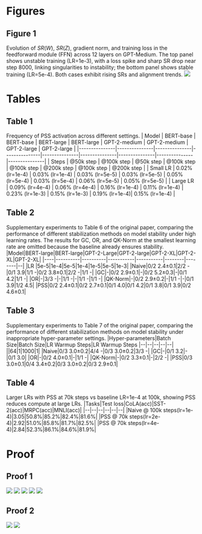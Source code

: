 # Figures
## Figure 1
Evolution of $SR(W)$, $SR(Z)$, gradient norm, and training loss in the feedforward module (FFN) across 12 layers on GPT-Medium. The top panel shows unstable training (LR=1e-3), with a loss spike and sharp SR drop near step 8000, linking singularities to instability; the bottom panel shows stable training (LR=5e-4). Both cases exhibit rising SRs and alignment trends.
![](./imgs/metrics.PNG)

# Tables
## Table 1
Frequency of PSS activation across different settings.
| Model         | BERT-base     | BERT-base     | BERT-large    | BERT-large    | GPT-2-medium  | GPT-2-medium  | GPT-2-large   | GPT-2-large   |
|---------------|---------------|---------------|---------------|---------------|---------------|---------------|---------------|---------------|
| Steps         | @50k step     | @100k step    | @50k step     | @100k step    | @100k step    | @200k step    | @100k step    | @200k step    |
| Small LR      | 0.02% (lr=1e-4)         | 0.03% (lr=1e-4)     | 0.03% (lr=5e-5) | 0.03% (lr=5e-5) | 0.05% (lr=5e-4) | 0.03% (lr=5e-4) | 0.06% (lr=5e-5) | 0.05% (lr=5e-5) |
| Large LR      | 0.09% (lr=4e-4) | 0.06% (lr=4e-4) | 0.16% (lr=1e-4) | 0.11% (lr=1e-4) | 0.23% (lr=1e-3) | 0.15% (lr=1e-3)  | 0.19% (lr=1e-4)| 0.15% (lr=1e-4) |

## Table 2
Supplementary experiments to Table 6 of the original paper, comparing the performance of different stabilization methods on model stability under high learning rates.
The results for GC, OR, and QK-Norm at the smallest learning rate are omitted because the baseline already ensures stability.
|Model|BERT-large|BERT-large|GPT-2-Large|GPT-2-large|GPT-2-XL|GPT-2-XL|GPT-2-XL|
|----|----------|----------|-----------|-----------|--------|--------|--|
|LR   |5e-5|1e-4|5e-5|1e-4|1e-5|5e-5|1e-3|
|Naive|0/2 2.4±0.1|2/2 -|0/1 3.9|1/1 -|0/2 3.8±0.1|2/2 -|1/1 -|
|GC|-|0/2 2.9±0.1|-|0/2 5.2±0.3|-|0/1 4.2|1/1 -|
|OR|-|3/3 -|-|1/1 -|-|1/1 -|1/1 -|
|QK-Norm|-|0/2 2.9±0.2|-|1/1 -|-|0/1 3.9|1/2 4.5|
|PSS|0/2 2.4±0.1|0/2 2.7±0.1|0/1 4.0|0/1 4.2|0/1 3.8|0/1 3.9|0/2 4.6±0.1|

## Table 3
Supplementary experiments to Table 7 of the original paper, comparing the performance of different stabilization methods on model stability under inappropriate hyper-parameter settings.
|Hyper-parameters|Batch Size|Batch Size|LR Warmup Steps|LR Warmup Steps
|--|--|--|--|--|
||64|1|1000|1|
|Naive|0/3 3.0±0.2|4/4 -|0/3 3.0±0.2|3/3 -|
|GC|-|0/1 3.2|-|0/1 3.0|
|OR|-|0/2 4.0±0.1|-|1/1 -|
|QK-Norm|-|0/2 3.3±0.1|-|2/2 -|
|PSS|0/3 3.0±0.1|0/4 3.4±0.2|0/3 3.0±0.2|0/3 2.9±0.1|

## Table 4
Larger LRs with PSS at 70k steps vs baseline LR=1e-4 at 100k, showing PSS reduces compute at large LRs.
|Tasks|Test loss|CoLA(acc)|SST-2(acc)|MRPC(acc)|MNLI(acc)|
|--|--|--|--|--|--|
|Naive @ 100k steps(lr=1e-4)|3.05|50.8%|85.2%|82.4%|81.6%|
|PSS @ 70k steps(lr=2e-4)|2.92|51.0%|85.8%|81.7%|82.5%|
|PSS @ 70k steps(lr=4e-4)|2.84|52.3%|86.1%|84.6%|81.9%|

# Proof 
## Proof 1
![](./imgs/lower_bound_1.png)
![](./imgs/lower_bound_2.png)
![](./imgs/lower_bound_3.png)
![](./imgs/lower_bound_4.png)
![](./imgs/lower_bound_5.png)

## Proof 2
![](./imgs/negativity_1.png)
![](./imgs/negativity_2.png)


